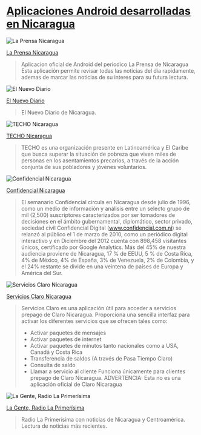 [Aplicaciones Android desarrolladas en Nicaragua](/articulo/aplicaciones-android-desarrolladas-en-nicaragua)
============================================================================================================

![La Prensa Nicaragua](https://lh3.ggpht.com/rhZqHJTZmxK9ox77-m4WJgPRswqIs6CG51A9Fc5E06S-jJ1A9ycw7AE6adlu4TCbNCkw=w120-rw)

[La Prensa Nicaragua](https://play.google.com/store/apps/details?id=ni.com.laprensa)

> Aplicacion oficial de Android del periodico La Prensa de Nicaragua
Esta aplicación permite revisar todas las noticias del dia rapidamente, ademas de marcar las noticias de su interes para su futura lectura.


![El Nuevo Diario](https://lh5.ggpht.com/DzqCt3xxVBzhRzphgdr28Q5R5mCqdhlGGmPOpNntcxTB8Jr0wRqMZaCiGwB9ra5M6Np2=w120-rw)

[El Nuevo Diario](https://play.google.com/store/apps/details?id=ni.com.elnuevodiario.locus)

> El Nuevo Diario de Nicaragua.

![TECHO Nicaragua](https://lh6.ggpht.com/PLR_trwrr2rhjtd6jnqUX2dq7BTmbb4l0jyURIyryt_eqRAgWWZrrRO_UlOShshwQCge=w128-rw)

[TECHO Nicaragua](https://play.google.com/store/apps/details?id=com.techo.nicaragua)

> TECHO es una organización presente en Latinoamérica y El Caribe que busca superar la situación de pobreza que viven miles de personas en los asentamientos precarios, a través de la acción conjunta de sus pobladores y jóvenes voluntarios.

![Confidencial Nicaragua](https://lh6.ggpht.com/W8CF5nwmxBbRcv-iTA9dC912om4peIE_1LmUTRcLJhDiTEbiHtbjA3jt5gqYnTJOw0M=w128-rw)

[Confidencial Nicaragua](https://play.google.com/store/apps/details?id=confidencial.com.ni)

> El semanario Confidencial circula en Nicaragua desde julio de 1996, como un medio de información y análisis entre un selecto grupo de mil (2,500) suscriptores caracterizados por ser tomadores de decisiones en el ámbito gubernamental, diplomático, sector privado, sociedad civil
> Confidencial Digital (www.confidencial.com.ni) se relanzó al público el 1 de marzo de 2010, como un periódico digital interactivo y en Diciembre del 2012 cuenta con 898,458 visitantes únicos, certificado por Google Analytics. Más del 45% de nuestra audiencia proviene de Nicaragua, 17 % de EEUU, 5 % de Costa Rica, 4% de México, 4% de España, 3% de Venezuela, 2% de Colombia, y el 24% restante se divide en una veintena de países de Europa y América del Sur.


![Servicios Claro Nicaragua](https://lh4.ggpht.com/H_YnWnw8EoswpKMro-NLSpdgCo_2jx8adydINP16OfC4BiEaicoExseF2IqqVXhdfjg=w128-rw)

[Servicios Claro Nicaragua](https://play.google.com/store/apps/details?id=com.wilmata.serviciosclaro)

> Servicios Claro es una aplicación útil para acceder a servicios prepago de Claro Nicaragua.
> Proporciona una sencilla interfaz para activar los diferentes servicios que se ofrecen tales como:
> - Activar paquetes de mensajes
> - Activar paquetes de internet
> - Activar paquetes de minutos tanto nacionales como a USA, Canadá y Costa Rica
> - Transferencia de saldos (A través de Pasa Tiempo Claro)
> - Consulta de saldo
> - Llamar a servicio al cliente
> Funciona únicamente para clientes prepago de Claro Nicaragua.
> ADVERTENCIA: Esta no es una aplicación oficial de Claro Nicaragua


![La Gente, Radio La Primerísima](https://lh4.ggpht.com/H_YnWnw8EoswpKMro-NLSpdgCo_2jx8adydINP16OfC4BiEaicoExseF2IqqVXhdfjg=w128-rw)

[La Gente, Radio La Primerísima](https://play.google.com/store/apps/details?id=ni.com.rlp)

> Radio La Primerísima con noticias de Nicaragua y Centroamérica. Lectura de noticias más recientes.
